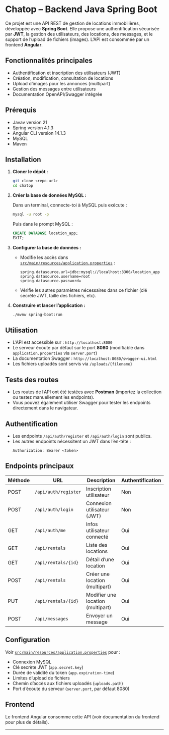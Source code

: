 # Chatop – Backend Java Spring Boot

Ce projet est une API REST de gestion de locations immobilières, développée avec **Spring Boot**. Elle propose une authentification sécurisée par **JWT**, la gestion des utilisateurs, des locations, des messages, et le support de l’upload de fichiers (images). L’API est consommée par un frontend **Angular**.

## Fonctionnalités principales

- Authentification et inscription des utilisateurs (JWT)
- Création, modification, consultation de locations
- Upload d’images pour les annonces (multipart)
- Gestion des messages entre utilisateurs
- Documentation OpenAPI/Swagger intégrée

## Prérequis

- Javav version 21
- Spring version 4.1.3
- Angular CLI version 14.1.3
- MySQL
- Maven

## Installation

1. **Cloner le dépôt :**

   ```sh
   git clone <repo-url>
   cd chatop
   ```

2. **Créer la base de données MySQL :**

   Dans un terminal, connecte-toi à MySQL puis exécute :

   ```sh
   mysql -u root -p
   ```

   Puis dans le prompt MySQL :

   ```sql
   CREATE DATABASE location_app;
   EXIT;
   ```

3. **Configurer la base de données :**

   - Modifie les accès dans [`src/main/resources/application.properties`](src/main/resources/application.properties) :
     ```
     spring.datasource.url=jdbc:mysql://localhost:3306/location_app
     spring.datasource.username=root
     spring.datasource.password=
     ```
   - Vérifie les autres paramètres nécessaires dans ce fichier (clé secrète JWT, taille des fichiers, etc).

4. **Construire et lancer l’application :**
   ```sh
   ./mvnw spring-boot:run
   ```

## Utilisation

- L’API est accessible sur : `http://localhost:8080`
- Le serveur écoute par défaut sur le port **8080** (modifiable dans `application.properties` via `server.port`)
- La documentation Swagger : `http://localhost:8080/swagger-ui.html`
- Les fichiers uploadés sont servis via `/uploads/{filename}`

## Tests des routes

- Les routes de l’API ont été testées avec **Postman** (importez la collection ou testez manuellement les endpoints).
- Vous pouvez également utiliser Swagger pour tester les endpoints directement dans le navigateur.

## Authentification

- Les endpoints `/api/auth/register` et `/api/auth/login` sont publics.
- Les autres endpoints nécessitent un JWT dans l’en-tête :
  ```
  Authorization: Bearer <token>
  ```

## Endpoints principaux

| Méthode | URL                  | Description                       | Authentification |
| ------- | -------------------- | --------------------------------- | ---------------- |
| POST    | `/api/auth/register` | Inscription utilisateur           | Non              |
| POST    | `/api/auth/login`    | Connexion utilisateur (JWT)       | Non              |
| GET     | `/api/auth/me`       | Infos utilisateur connecté        | Oui              |
| GET     | `/api/rentals`       | Liste des locations               | Oui              |
| GET     | `/api/rentals/{id}`  | Détail d’une location             | Oui              |
| POST    | `/api/rentals`       | Créer une location (multipart)    | Oui              |
| PUT     | `/api/rentals/{id}`  | Modifier une location (multipart) | Oui              |
| POST    | `/api/messages`      | Envoyer un message                | Oui              |

## Configuration

Voir [`src/main/resources/application.properties`](src/main/resources/application.properties) pour :

- Connexion MySQL
- Clé secrète JWT (`app.secret.key`)
- Durée de validité du token (`app.expiration-time`)
- Limites d’upload de fichiers
- Chemin d’accès aux fichiers uploadés (`uploads.path`)
- Port d’écoute du serveur (`server.port`, par défaut 8080)

## Frontend

Le frontend Angular consomme cette API (voir documentation du frontend pour plus de détails).

---
